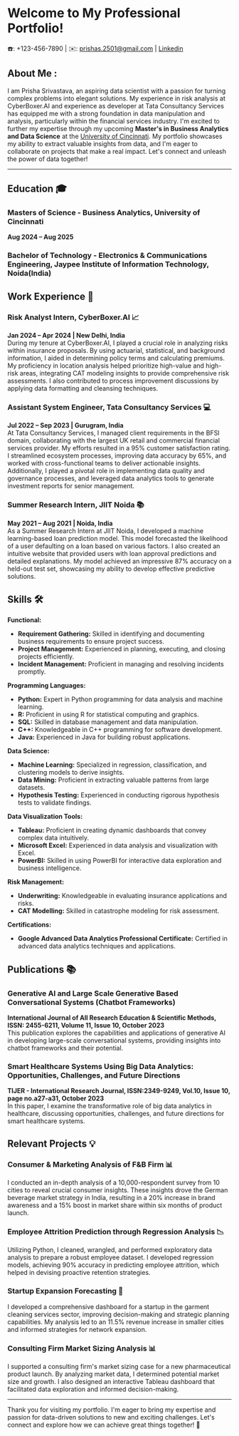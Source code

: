 # Welcome to My Professional Portfolio!


☎️: +123-456-7890 | ✉️: [prishas.2501@gmail.com](mailto:prishas.2501@gmail.com) | [Linkedin](https://www.linkedin.com/in/prisha-srivastava)

## About Me :
I am Prisha Srivastava, an aspiring data scientist with a passion for turning complex problems into elegant solutions. My experience in risk analysis at CyberBoxer.AI and experience as developer at Tata Consultancy Services has equipped me with a strong foundation in data manipulation and analysis, particularly within the financial services industry. I'm excited to further my expertise through my upcoming **Master's in Business Analytics and Data Science** at the [University of Cincinnati](https://www.uc.edu/).
My portfolio showcases my ability to extract valuable insights from data, and I'm eager to collaborate on projects that make a real impact. Let's connect and unleash the power of data together!

-------------------------------------------------------------------------------------------------------------------------------------------------------------
## Education :mortar_board:

### Masters of Science - Business Analytics, University of Cincinnati
**Aug 2024 – Aug 2025**

### Bachelor of Technology - Electronics & Communications Engineering, Jaypee Institute of Information Technology, Noida(India)

## Work Experience :briefcase:

### Risk Analyst Intern, CyberBoxer.AI :chart_with_upwards_trend:
**Jan 2024 – Apr 2024 | New Delhi, India**  
During my tenure at CyberBoxer.AI, I played a crucial role in analyzing risks within insurance proposals. By using actuarial, statistical, and background information, I aided in determining policy terms and calculating premiums. My proficiency in location analysis helped prioritize high-value and high-risk areas, integrating CAT modeling insights to provide comprehensive risk assessments. I also contributed to process improvement discussions by applying data formatting and cleansing techniques.

### Assistant System Engineer, Tata Consultancy Services :computer:
**Jul 2022 – Sep 2023 | Gurugram, India**  
At Tata Consultancy Services, I managed client requirements in the BFSI domain, collaborating with the largest UK retail and commercial financial services provider. My efforts resulted in a 95% customer satisfaction rating. I streamlined ecosystem processes, improving data accuracy by 65%, and worked with cross-functional teams to deliver actionable insights. Additionally, I played a pivotal role in implementing data quality and governance processes, and leveraged data analytics tools to generate investment reports for senior management.

### Summer Research Intern, JIIT Noida :books:
**May 2021 – Aug 2021 | Noida, India**  
As a Summer Research Intern at JIIT Noida, I developed a machine learning-based loan prediction model. This model forecasted the likelihood of a user defaulting on a loan based on various factors. I also created an intuitive website that provided users with loan approval predictions and detailed explanations. My model achieved an impressive 87% accuracy on a held-out test set, showcasing my ability to develop effective predictive solutions.

## Skills :hammer_and_wrench:

**Functional:**  
- **Requirement Gathering:** Skilled in identifying and documenting business requirements to ensure project success.
- **Project Management:** Experienced in planning, executing, and closing projects efficiently.
- **Incident Management:** Proficient in managing and resolving incidents promptly.

**Programming Languages:**  
- **Python:** Expert in Python programming for data analysis and machine learning.
- **R:** Proficient in using R for statistical computing and graphics.
- **SQL:** Skilled in database management and data manipulation.
- **C++:** Knowledgeable in C++ programming for software development.
- **Java:** Experienced in Java for building robust applications.

**Data Science:**  
- **Machine Learning:** Specialized in regression, classification, and clustering models to derive insights.
- **Data Mining:** Proficient in extracting valuable patterns from large datasets.
- **Hypothesis Testing:** Experienced in conducting rigorous hypothesis tests to validate findings.

**Data Visualization Tools:**  
- **Tableau:** Proficient in creating dynamic dashboards that convey complex data intuitively.
- **Microsoft Excel:** Experienced in data analysis and visualization with Excel.
- **PowerBI:** Skilled in using PowerBI for interactive data exploration and business intelligence.

**Risk Management:**  
- **Underwriting:** Knowledgeable in evaluating insurance applications and risks.
- **CAT Modelling:** Skilled in catastrophe modeling for risk assessment.

**Certifications:**  
- **Google Advanced Data Analytics Professional Certificate:** Certified in advanced data analytics techniques and applications.

## Publications :books:

### Generative AI and Large Scale Generative Based Conversational Systems (Chatbot Frameworks)
**International Journal of All Research Education & Scientific Methods, ISSN: 2455-6211, Volume 11, Issue 10, October 2023**  
This publication explores the capabilities and applications of generative AI in developing large-scale conversational systems, providing insights into chatbot frameworks and their potential.

### Smart Healthcare Systems Using Big Data Analytics: Opportunities, Challenges, and Future Directions
**TIJER - International Research Journal, ISSN:2349-9249, Vol.10, Issue 10, page no.a27-a31, October 2023**  
In this paper, I examine the transformative role of big data analytics in healthcare, discussing opportunities, challenges, and future directions for smart healthcare systems.

## Relevant Projects :bulb:

### Consumer & Marketing Analysis of F&B Firm :bar_chart:
I conducted an in-depth analysis of a 10,000-respondent survey from 10 cities to reveal crucial consumer insights. These insights drove the German beverage market strategy in India, resulting in a 20% increase in brand awareness and a 15% boost in market share within six months of product launch.

### Employee Attrition Prediction through Regression Analysis :chart_with_downwards_trend:
Utilizing Python, I cleaned, wrangled, and performed exploratory data analysis to prepare a robust employee dataset. I developed regression models, achieving 90% accuracy in predicting employee attrition, which helped in devising proactive retention strategies.

### Startup Expansion Forecasting :rocket:
I developed a comprehensive dashboard for a startup in the garment cleaning services sector, improving decision-making and strategic planning capabilities. My analysis led to an 11.5% revenue increase in smaller cities and informed strategies for network expansion.

### Consulting Firm Market Sizing Analysis :bar_chart:
I supported a consulting firm's market sizing case for a new pharmaceutical product launch. By analyzing market data, I determined potential market size and growth. I also designed an interactive Tableau dashboard that facilitated data exploration and informed decision-making.

---

Thank you for visiting my portfolio. I'm eager to bring my expertise and passion for data-driven solutions to new and exciting challenges. Let's connect and explore how we can achieve great things together! :handshake:

